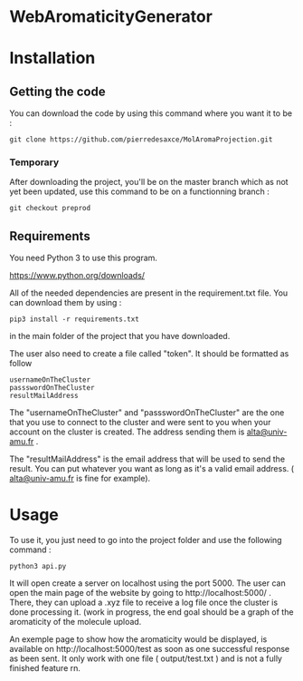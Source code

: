 # WebAromaticityGenerator

# Installation

## Getting the code

You can download the code by using this command where you want it to be :

```
git clone https://github.com/pierredesaxce/MolAromaProjection.git
```

### Temporary
After downloading the project, you'll be on the master branch which as not yet been updated, use this command to be on a functionning branch :

```
git checkout preprod
```

## Requirements

You need Python 3 to use this program.

https://www.python.org/downloads/

All of the needed dependencies are present in the requirement.txt file. You can download them by using :

```
pip3 install -r requirements.txt
```
in the main folder of the project that you have downloaded.

The user also need to create a file called "token". It should be formatted as follow

```
usernameOnTheCluster
passswordOnTheCluster
resultMailAddress
```

The "usernameOnTheCluster" and "passswordOnTheCluster" are the one that you use to connect to the cluster and were sent to you when your account on the cluster is created. The address sending them is alta@univ-amu.fr .

The "resultMailAddress" is the email address that will be used to send the result. You can put whatever you want as long as it's a valid email address. ( alta@univ-amu.fr is fine for example).

# Usage

To use it, you just need to go into the project folder and use the following command :

```
python3 api.py
```

It will open create a server on localhost using the port 5000. The user can open the main page of the website by going to http://localhost:5000/ . There, they can upload a .xyz file to receive a log file once the cluster is done processing it. (work in progress, the end goal should be a graph of the aromaticity of the molecule upload.
 
An exemple page to show how the aromaticity would be displayed, is available on http://localhost:5000/test as soon as one successful response as been sent.
It only work with one file ( output/test.txt ) and is not a fully finished feature rn.